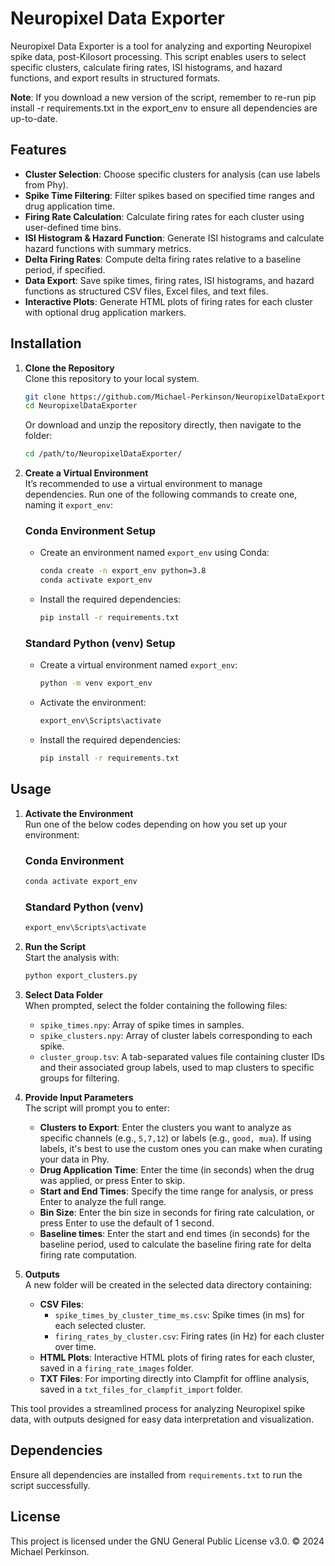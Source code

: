
# Neuropixel Data Exporter

Neuropixel Data Exporter is a tool for analyzing and exporting Neuropixel spike data, post-Kilosort processing. This script enables users to select specific clusters, calculate firing rates, ISI histograms, and hazard functions, and export results in structured formats.

**Note**: If you download a new version of the script, remember to re-run pip install -r requirements.txt in the export_env to ensure all dependencies are up-to-date.

## Features

- **Cluster Selection**: Choose specific clusters for analysis (can use labels from Phy).
- **Spike Time Filtering**: Filter spikes based on specified time ranges and drug application time.
- **Firing Rate Calculation**: Calculate firing rates for each cluster using user-defined time bins.
- **ISI Histogram & Hazard Function**: Generate ISI histograms and calculate hazard functions with summary metrics.
- **Delta Firing Rates**: Compute delta firing rates relative to a baseline period, if specified.
- **Data Export**: Save spike times, firing rates, ISI histograms, and hazard functions as structured CSV files, Excel files, and text files.
- **Interactive Plots**: Generate HTML plots of firing rates for each cluster with optional drug application markers.

## Installation

1. **Clone the Repository**  
   Clone this repository to your local system.

   ```bash
   git clone https://github.com/Michael-Perkinson/NeuropixelDataExporter.git
   cd NeuropixelDataExporter
   ```

   Or download and unzip the repository directly, then navigate to the folder:

   ```bash
   cd /path/to/NeuropixelDataExporter/
   ```

2. **Create a Virtual Environment**  
   It’s recommended to use a virtual environment to manage dependencies. Run one of the following commands to create one, naming it `export_env`:

   ### Conda Environment Setup

   - Create an environment named `export_env` using Conda:

     ```bash
     conda create -n export_env python=3.8
     conda activate export_env
     ```

   - Install the required dependencies:

     ```bash
     pip install -r requirements.txt
     ```

   ### Standard Python (venv) Setup

   - Create a virtual environment named `export_env`:

     ```bash
     python -m venv export_env
     ```

   - Activate the environment:

     ```bash
     export_env\Scripts\activate
     ```

   - Install the required dependencies:

     ```bash
     pip install -r requirements.txt
     ```

## Usage

1. **Activate the Environment**  
   Run one of the below codes depending on how you set up your environment:

   ### Conda Environment

      ```bash
      conda activate export_env 
      ```

   ### Standard Python (venv)

      ```bash
      export_env\Scripts\activate
      ```

2. **Run the Script**  
   Start the analysis with:

   ```bash
   python export_clusters.py
   ```

3. **Select Data Folder**  
   When prompted, select the folder containing the following files:
   - `spike_times.npy`: Array of spike times in samples.
   - `spike_clusters.npy`: Array of cluster labels corresponding to each spike.
   - `cluster_group.tsv`: A tab-separated values file containing cluster IDs and their associated group labels, used to map clusters to specific groups for filtering.

4. **Provide Input Parameters**  
   The script will prompt you to enter:
   - **Clusters to Export**: Enter the clusters you want to analyze as specific channels (e.g., `5,7,12`) or labels (e.g., `good, mua`). If using labels, it's best to use the custom ones you can make when curating your data in Phy.
   - **Drug Application Time**: Enter the time (in seconds) when the drug was applied, or press Enter to skip.
   - **Start and End Times**: Specify the time range for analysis, or press Enter to analyze the full range.
   - **Bin Size**: Enter the bin size in seconds for firing rate calculation, or press Enter to use the default of 1 second.
   - **Baseline times**: Enter the start and end times (in seconds) for the baseline period, used to calculate the baseline firing rate for delta firing rate computation.

5. **Outputs**  
   A new folder will be created in the selected data directory containing:
   - **CSV Files**:
     - `spike_times_by_cluster_time_ms.csv`: Spike times (in ms) for each selected cluster.
     - `firing_rates_by_cluster.csv`: Firing rates (in Hz) for each cluster over time.
   - **HTML Plots**: Interactive HTML plots of firing rates for each cluster, saved in a `firing_rate_images` folder.
   - **TXT Files**: For importing directly into Clampfit for offline analysis, saved in a `txt_files_for_clampfit_import` folder.

This tool provides a streamlined process for analyzing Neuropixel spike data, with outputs designed for easy data interpretation and visualization.

## Dependencies

Ensure all dependencies are installed from `requirements.txt` to run the script successfully.

## License

This project is licensed under the GNU General Public License v3.0. © 2024 Michael Perkinson.

